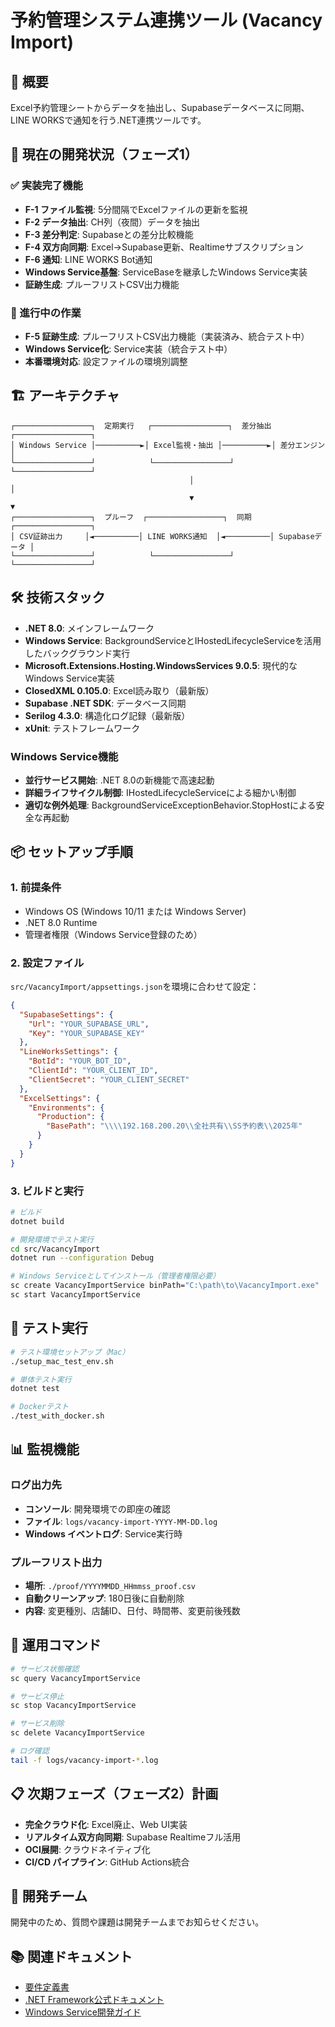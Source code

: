# 予約管理システム連携ツール (Vacancy Import)

## 📖 概要

Excel予約管理シートからデータを抽出し、Supabaseデータベースに同期、LINE WORKSで通知を行う.NET連携ツールです。

## 🎯 現在の開発状況（フェーズ1）

### ✅ 実装完了機能

- **F-1 ファイル監視**: 5分間隔でExcelファイルの更新を監視
- **F-2 データ抽出**: CH列（夜間）データを抽出
- **F-3 差分判定**: Supabaseとの差分比較機能
- **F-4 双方向同期**: Excel→Supabase更新、Realtimeサブスクリプション
- **F-6 通知**: LINE WORKS Bot通知
- **Windows Service基盤**: ServiceBaseを継承したWindows Service実装
- **証跡生成**: プルーフリストCSV出力機能

### 🚧 進行中の作業

- **F-5 証跡生成**: プルーフリストCSV出力機能（実装済み、統合テスト中）
- **Windows Service化**: Service実装（統合テスト中）
- **本番環境対応**: 設定ファイルの環境別調整

## 🏗️ アーキテクチャ

```
┌─────────────────┐  定期実行   ┌─────────────────┐  差分抽出   ┌─────────────────┐
│ Windows Service │──────────►│ Excel監視・抽出 │──────────►│ 差分エンジン    │
└─────────────────┘            └─────────────────┘            └─────────────────┘
                                        │                              │
                                        ▼                              ▼
┌─────────────────┐  プルーフ  ┌─────────────────┐  同期      ┌─────────────────┐
│ CSV証跡出力     │◄──────────│ LINE WORKS通知  │◄──────────│ Supabaseデータ │
└─────────────────┘            └─────────────────┘            └─────────────────┘
```

## 🛠️ 技術スタック

- **.NET 8.0**: メインフレームワーク
- **Windows Service**: BackgroundServiceとIHostedLifecycleServiceを活用したバックグラウンド実行
- **Microsoft.Extensions.Hosting.WindowsServices 9.0.5**: 現代的なWindows Service実装
- **ClosedXML 0.105.0**: Excel読み取り（最新版）
- **Supabase .NET SDK**: データベース同期
- **Serilog 4.3.0**: 構造化ログ記録（最新版）
- **xUnit**: テストフレームワーク

### Windows Service機能
- **並行サービス開始**: .NET 8.0の新機能で高速起動
- **詳細ライフサイクル制御**: IHostedLifecycleServiceによる細かい制御
- **適切な例外処理**: BackgroundServiceExceptionBehavior.StopHostによる安全な再起動

## 📦 セットアップ手順

### 1. 前提条件

- Windows OS (Windows 10/11 または Windows Server)
- .NET 8.0 Runtime
- 管理者権限（Windows Service登録のため）

### 2. 設定ファイル

`src/VacancyImport/appsettings.json`を環境に合わせて設定：

```json
{
  "SupabaseSettings": {
    "Url": "YOUR_SUPABASE_URL",
    "Key": "YOUR_SUPABASE_KEY"
  },
  "LineWorksSettings": {
    "BotId": "YOUR_BOT_ID",
    "ClientId": "YOUR_CLIENT_ID",
    "ClientSecret": "YOUR_CLIENT_SECRET"
  },
  "ExcelSettings": {
    "Environments": {
      "Production": {
        "BasePath": "\\\\192.168.200.20\\全社共有\\SS予約表\\2025年"
      }
    }
  }
}
```

### 3. ビルドと実行

```bash
# ビルド
dotnet build

# 開発環境でテスト実行
cd src/VacancyImport
dotnet run --configuration Debug

# Windows Serviceとしてインストール（管理者権限必要）
sc create VacancyImportService binPath="C:\path\to\VacancyImport.exe"
sc start VacancyImportService
```

## 🧪 テスト実行

```bash
# テスト環境セットアップ（Mac）
./setup_mac_test_env.sh

# 単体テスト実行
dotnet test

# Dockerテスト
./test_with_docker.sh
```

## 📊 監視機能

### ログ出力先
- **コンソール**: 開発環境での即座の確認
- **ファイル**: `logs/vacancy-import-YYYY-MM-DD.log`
- **Windows イベントログ**: Service実行時

### プルーフリスト出力
- **場所**: `./proof/YYYYMMDD_HHmmss_proof.csv`
- **自動クリーンアップ**: 180日後に自動削除
- **内容**: 変更種別、店舗ID、日付、時間帯、変更前後残数

## 🔧 運用コマンド

```bash
# サービス状態確認
sc query VacancyImportService

# サービス停止
sc stop VacancyImportService

# サービス削除
sc delete VacancyImportService

# ログ確認
tail -f logs/vacancy-import-*.log
```

## 📋 次期フェーズ（フェーズ2）計画

- **完全クラウド化**: Excel廃止、Web UI実装
- **リアルタイム双方向同期**: Supabase Realtimeフル活用
- **OCI展開**: クラウドネイティブ化
- **CI/CD パイプライン**: GitHub Actions統合

## 🤝 開発チーム

開発中のため、質問や課題は開発チームまでお知らせください。

## 📚 関連ドキュメント

- [要件定義書](要件定義.MD)
- [.NET Framework公式ドキュメント](https://learn.microsoft.com/ja-jp/dotnet/framework/)
- [Windows Service開発ガイド](https://learn.microsoft.com/ja-jp/dotnet/framework/windows-services/)
